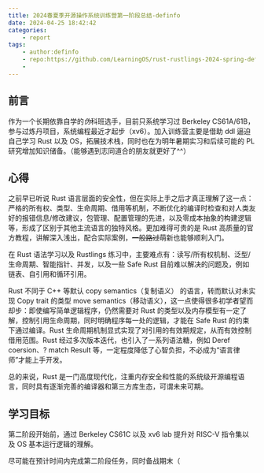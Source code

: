 ```yaml
---
title: 2024春夏季开源操作系统训练营第一阶段总结-definfo
date: 2024-04-25 18:42:42
categories:
    - report
tags:
    - author:definfo
    - repo:https://github.com/LearningOS/rust-rustlings-2024-spring-definfo
    - 
---
```


## 前言
 
作为一个长期依靠自学的*伪*科班选手，目前只系统学习过 Berkeley CS61A/61B，参与过炼丹项目，系统编程最近才起步（xv6）。加入训练营主要是借助 ddl 逼迫自己学习 Rust 以及 OS，拓展技术栈，同时也在为明年暑期实习和后续可能的 PL 研究增加知识储备。（能够遇到志同道合的朋友就更好了^^）

## 心得

之前早已听说 Rust 语言层面的安全性，但在实际上手之后才真正理解了这一点：严格的所有权、类型、生命周期、借用等机制，不断优化的编译时检查和对人类友好的报错信息/修改建议，包管理、配置管理的先进，以及零成本抽象的构建逻辑等，形成了区别于其他主流语言的独特风格。更加难得可贵的是 Rust 高质量的官方教程，讲解深入浅出，配合实际案例，~~一般路过~~萌新也能够顺利入门。

在 Rust 语法学习以及 Rustlings 练习中，主要难点有：读写/所有权机制、泛型/生命周期、智能指针、并发，以及一些 Safe Rust 目前难以解决的问题及，例如链表、自引用和循环引用。

Rust 不同于 C++ 等默认 copy semantics（复制语义） 的语言，转而默认对未实现 Copy trait 的类型 move semantics（移动语义），这一点使得很多初学者望而却步：即使编写简单逻辑程序，仍然需要对 Rust 的类型以及内存模型有一定了解，控制引用生命周期，同时明确程序每一处的逻辑，才能在 Safe Rust 的约束下通过编译。Rust 生命周期机制显式实现了对引用的有效期规定，从而有效控制借用范围。Rust 经过多次版本迭代，也引入了一系列语法糖，例如 Deref coersion、? match Result 等，一定程度降低了心智负担，不必成为“语言律师”才能上手开发。

总的来说，Rust 是一门高度现代化，注重内存安全和性能的系统级开源编程语言，同时具有逐渐完善的编译器和第三方库生态，可谓未来可期。

## 学习目标

第二阶段开始前，通过 Berkeley CS61C 以及 xv6 lab 提升对 RISC-V 指令集以及 OS 基本运行逻辑的理解。

尽可能在预计时间内完成第二阶段任务，同时备战期末（